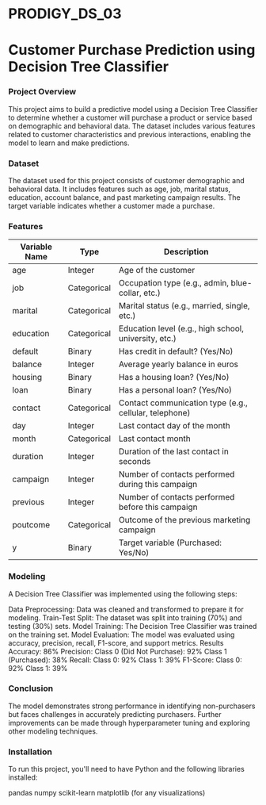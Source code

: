 # PRODIGY_DS_03

# Customer Purchase Prediction using Decision Tree Classifier
### Project Overview
This project aims to build a predictive model using a Decision Tree Classifier to determine whether a customer will purchase a product or service based on demographic and behavioral data. The dataset includes various features related to customer characteristics and previous interactions, enabling the model to learn and make predictions.

### Dataset
The dataset used for this project consists of customer demographic and behavioral data. It includes features such as age, job, marital status, education, account balance, and past marketing campaign results. The target variable indicates whether a customer made a purchase.

### Features
| Variable Name | Type        | Description                                          |
|---------------|-------------|------------------------------------------------------|
| age           | Integer     | Age of the customer                                   |
| job           | Categorical | Occupation type (e.g., admin, blue-collar, etc.)    |
| marital       | Categorical | Marital status (e.g., married, single, etc.)        |
| education     | Categorical | Education level (e.g., high school, university, etc.)|
| default       | Binary      | Has credit in default? (Yes/No)                      |
| balance       | Integer     | Average yearly balance in euros                       |
| housing       | Binary      | Has a housing loan? (Yes/No)                         |
| loan          | Binary      | Has a personal loan? (Yes/No)                        |
| contact       | Categorical | Contact communication type (e.g., cellular, telephone)|
| day           | Integer     | Last contact day of the month                        |
| month         | Categorical | Last contact month                                   |
| duration      | Integer     | Duration of the last contact in seconds               |
| campaign      | Integer     | Number of contacts performed during this campaign     |
| previous      | Integer     | Number of contacts performed before this campaign     |
| poutcome      | Categorical | Outcome of the previous marketing campaign            |
| y             | Binary      | Target variable (Purchased: Yes/No)                  |


### Modeling
A Decision Tree Classifier was implemented using the following steps:

Data Preprocessing: Data was cleaned and transformed to prepare it for modeling.
Train-Test Split: The dataset was split into training (70%) and testing (30%) sets.
Model Training: The Decision Tree Classifier was trained on the training set.
Model Evaluation: The model was evaluated using accuracy, precision, recall, F1-score, and support metrics.
Results
Accuracy: 86%
Precision:
Class 0 (Did Not Purchase): 92%
Class 1 (Purchased): 38%
Recall:
Class 0: 92%
Class 1: 39%
F1-Score:
Class 0: 92%
Class 1: 39%

### Conclusion
The model demonstrates strong performance in identifying non-purchasers but faces challenges in accurately predicting purchasers. Further improvements can be made through hyperparameter tuning and exploring other modeling techniques.

### Installation
To run this project, you'll need to have Python and the following libraries installed:

pandas
numpy
scikit-learn
matplotlib (for any visualizations)
